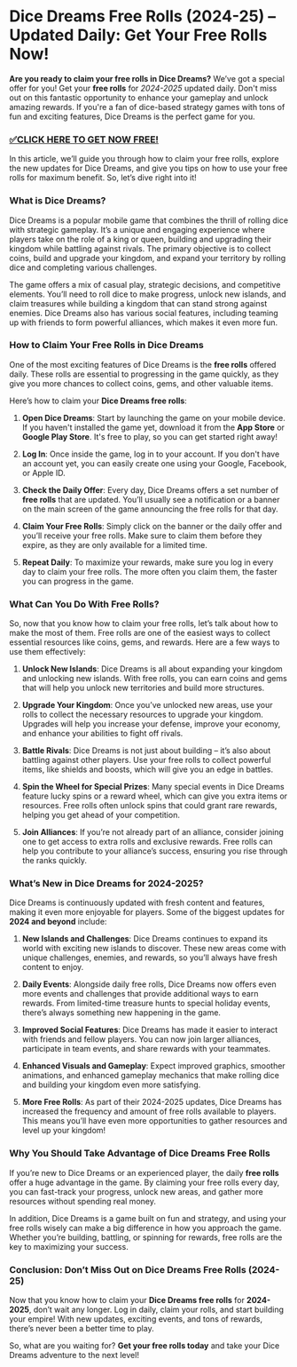 # Dice Dreams Free Rolls (2024-25) – Updated Daily: Get Your Free Rolls Now!

**Are you ready to claim your free rolls in Dice Dreams?** We’ve got a special offer for you! Get your **free rolls** for *2024-2025* updated daily. Don't miss out on this fantastic opportunity to enhance your gameplay and unlock amazing rewards. If you're a fan of dice-based strategy games with tons of fun and exciting features, Dice Dreams is the perfect game for you.

### [✅CLICK HERE TO GET NOW FREE!](https://freeforyou.xyz/dice/dreams/)

In this article, we’ll guide you through how to claim your free rolls, explore the new updates for Dice Dreams, and give you tips on how to use your free rolls for maximum benefit. So, let’s dive right into it!

### What is Dice Dreams?

Dice Dreams is a popular mobile game that combines the thrill of rolling dice with strategic gameplay. It’s a unique and engaging experience where players take on the role of a king or queen, building and upgrading their kingdom while battling against rivals. The primary objective is to collect coins, build and upgrade your kingdom, and expand your territory by rolling dice and completing various challenges.

The game offers a mix of casual play, strategic decisions, and competitive elements. You’ll need to roll dice to make progress, unlock new islands, and claim treasures while building a kingdom that can stand strong against enemies. Dice Dreams also has various social features, including teaming up with friends to form powerful alliances, which makes it even more fun.

### How to Claim Your Free Rolls in Dice Dreams

One of the most exciting features of Dice Dreams is the **free rolls** offered daily. These rolls are essential to progressing in the game quickly, as they give you more chances to collect coins, gems, and other valuable items.

Here’s how to claim your **Dice Dreams free rolls**:

1. **Open Dice Dreams**: Start by launching the game on your mobile device. If you haven't installed the game yet, download it from the **App Store** or **Google Play Store**. It's free to play, so you can get started right away!

2. **Log In**: Once inside the game, log in to your account. If you don't have an account yet, you can easily create one using your Google, Facebook, or Apple ID.

3. **Check the Daily Offer**: Every day, Dice Dreams offers a set number of **free rolls** that are updated. You’ll usually see a notification or a banner on the main screen of the game announcing the free rolls for that day.

4. **Claim Your Free Rolls**: Simply click on the banner or the daily offer and you’ll receive your free rolls. Make sure to claim them before they expire, as they are only available for a limited time.

5. **Repeat Daily**: To maximize your rewards, make sure you log in every day to claim your free rolls. The more often you claim them, the faster you can progress in the game.

### What Can You Do With Free Rolls?

So, now that you know how to claim your free rolls, let’s talk about how to make the most of them. Free rolls are one of the easiest ways to collect essential resources like coins, gems, and rewards. Here are a few ways to use them effectively:

1. **Unlock New Islands**: Dice Dreams is all about expanding your kingdom and unlocking new islands. With free rolls, you can earn coins and gems that will help you unlock new territories and build more structures. 

2. **Upgrade Your Kingdom**: Once you’ve unlocked new areas, use your rolls to collect the necessary resources to upgrade your kingdom. Upgrades will help you increase your defense, improve your economy, and enhance your abilities to fight off rivals.

3. **Battle Rivals**: Dice Dreams is not just about building – it’s also about battling against other players. Use your free rolls to collect powerful items, like shields and boosts, which will give you an edge in battles.

4. **Spin the Wheel for Special Prizes**: Many special events in Dice Dreams feature lucky spins or a reward wheel, which can give you extra items or resources. Free rolls often unlock spins that could grant rare rewards, helping you get ahead of your competition.

5. **Join Alliances**: If you’re not already part of an alliance, consider joining one to get access to extra rolls and exclusive rewards. Free rolls can help you contribute to your alliance’s success, ensuring you rise through the ranks quickly.

### What’s New in Dice Dreams for 2024-2025?

Dice Dreams is continuously updated with fresh content and features, making it even more enjoyable for players. Some of the biggest updates for **2024 and beyond** include:

1. **New Islands and Challenges**: Dice Dreams continues to expand its world with exciting new islands to discover. These new areas come with unique challenges, enemies, and rewards, so you’ll always have fresh content to enjoy.

2. **Daily Events**: Alongside daily free rolls, Dice Dreams now offers even more events and challenges that provide additional ways to earn rewards. From limited-time treasure hunts to special holiday events, there’s always something new happening in the game.

3. **Improved Social Features**: Dice Dreams has made it easier to interact with friends and fellow players. You can now join larger alliances, participate in team events, and share rewards with your teammates.

4. **Enhanced Visuals and Gameplay**: Expect improved graphics, smoother animations, and enhanced gameplay mechanics that make rolling dice and building your kingdom even more satisfying.

5. **More Free Rolls**: As part of their 2024-2025 updates, Dice Dreams has increased the frequency and amount of free rolls available to players. This means you’ll have even more opportunities to gather resources and level up your kingdom!

### Why You Should Take Advantage of Dice Dreams Free Rolls

If you’re new to Dice Dreams or an experienced player, the daily **free rolls** offer a huge advantage in the game. By claiming your free rolls every day, you can fast-track your progress, unlock new areas, and gather more resources without spending real money.

In addition, Dice Dreams is a game built on fun and strategy, and using your free rolls wisely can make a big difference in how you approach the game. Whether you’re building, battling, or spinning for rewards, free rolls are the key to maximizing your success.

### Conclusion: Don’t Miss Out on Dice Dreams Free Rolls (2024-25)

Now that you know how to claim your **Dice Dreams free rolls** for **2024-2025**, don’t wait any longer. Log in daily, claim your rolls, and start building your empire! With new updates, exciting events, and tons of rewards, there’s never been a better time to play.

So, what are you waiting for? **Get your free rolls today** and take your Dice Dreams adventure to the next level!
